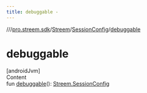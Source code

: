 ```yaml
---
title: debuggable -
---
```

//[<root>](../../../../index.md)/[pro.streem.sdk](../../index.md)/[Streem](../index.md)/[SessionConfig](index.md)/[debuggable](debuggable.md)



# debuggable  
[androidJvm]  
Content  
fun [debuggable](debuggable.md)(): [Streem.SessionConfig](index.md)  



